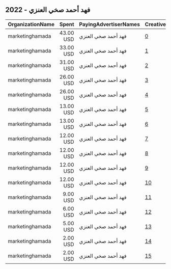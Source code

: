 ## 2022 - فهد أحمد صخي العنزي 
|OrganizationName|Spent|PayingAdvertiserNames|CreativeUrls|Impressions|Genders|AgeBrackets|CountryCodes|BillingAddresses|CandidateBallotInformation|
|:---|---:|:---|:---|---:|:---|:---|:---|:---|:---|
|marketinghamada|43.00 USD|فهد أحمد صخي العنزي|[0](https://www.snap.com/political-ads/asset/535297a50c4eb6f7ccf58d94f55b3a22311a87156eb18e6e5421ed1c019c1722?mediaType=mp4)|8,732||21+|kuwait|"خيطان,الفروانية,80000,KW"||
|marketinghamada|33.00 USD|فهد أحمد صخي العنزي|[1](https://www.snap.com/political-ads/asset/3a2b1175f8c87af7644550696d64eac61b282612c3aee4109d73f03341acac3a?mediaType=mp4)|35,750||23+|kuwait|"خيطان,الفروانية,80000,KW"||
|marketinghamada|31.00 USD|فهد أحمد صخي العنزي|[2](https://www.snap.com/political-ads/asset/c5a48ec34e68b88679d2b883a8252ee32ebbce7524dda0c47a15b3d82f86198d?mediaType=jpeg)|34,339||21+|kuwait|"خيطان,الفروانية,80000,KW"||
|marketinghamada|26.00 USD|فهد أحمد صخي العنزي|[3](https://www.snap.com/political-ads/asset/4a0c45b45457850bb162bf53456a2e5482a799d6d1bbd2955513aed9f5228ccc?mediaType=mp4)|19,580||21+|kuwait|"خيطان,الفروانية,80000,KW"||
|marketinghamada|26.00 USD|فهد أحمد صخي العنزي|[4](https://www.snap.com/political-ads/asset/642a60c2b1431e799e68f3dafaaf5e61e7f957dc60680e6781bdc53dd27e91d8?mediaType=mp4)|19,566||21+|kuwait|"خيطان,الفروانية,80000,KW"||
|marketinghamada|13.00 USD|فهد أحمد صخي العنزي|[5](https://www.snap.com/political-ads/asset/9b84947bd557aebb5e4e641d2aa9f9f4baf520b8e1126fcdb718519eb82b067a?mediaType=jpeg)|2,528||21+|kuwait|"خيطان,الفروانية,80000,KW"||
|marketinghamada|13.00 USD|فهد أحمد صخي العنزي|[6](https://www.snap.com/political-ads/asset/60275e16b3568fa06d48ee44944b4e5d840297cbcdce36cf3e9901e87584c69d?mediaType=mp4)|1,814||21+|kuwait|"خيطان,الفروانية,80000,KW"||
|marketinghamada|12.00 USD|فهد أحمد صخي العنزي|[7](https://www.snap.com/political-ads/asset/feaca01f822aa875b5d91205a0b1005672d4ef88199d3c22da8df418b710ffa9?mediaType=mp4)|9,212||21+|kuwait|"خيطان,الفروانية,80000,KW"||
|marketinghamada|12.00 USD|فهد أحمد صخي العنزي|[8](https://www.snap.com/political-ads/asset/f7159ee3695822a8c26182a405f025a0efc296fd11a97d06c90376907dcbd7fc?mediaType=mp4)|9,104||21+|kuwait|"خيطان,الفروانية,80000,KW"||
|marketinghamada|12.00 USD|فهد أحمد صخي العنزي|[9](https://www.snap.com/political-ads/asset/33bf6bcdab5c3fd265c2cfd01c9ae4ee9827b56bf683462b9e053c429c2fe44d?mediaType=mp4)|9,202||21+|kuwait|"خيطان,الفروانية,80000,KW"||
|marketinghamada|12.00 USD|فهد أحمد صخي العنزي|[10](https://www.snap.com/political-ads/asset/384421a6b40256961063d462cd349a4d06bb79ee90e6338ccff0f23e87a2b98f?mediaType=mp4)|16,899||21+|kuwait|"خيطان,الفروانية,80000,KW"||
|marketinghamada|9.00 USD|فهد أحمد صخي العنزي|[11](https://www.snap.com/political-ads/asset/3e54d486a469f1893553526630e9c13b617e561514dca69f26a5a4e5d8c640d7?mediaType=mp4)|1,899||21+|kuwait|"خيطان,الفروانية,80000,KW"||
|marketinghamada|6.00 USD|فهد أحمد صخي العنزي|[12](https://www.snap.com/political-ads/asset/beb1ff8a90eac68d57c0629f4bc308d9d6ae524055fa27cafd5f5e5307370609?mediaType=mp4)|1,075||21+|kuwait|"خيطان,الفروانية,80000,KW"||
|marketinghamada|5.00 USD|فهد أحمد صخي العنزي|[13](https://www.snap.com/political-ads/asset/08dbf42a6081978413c33903cf4e22bbe7a244e5c2da2bed052faf2912fc17c9?mediaType=mp4)|6,565||21+|kuwait|"خيطان,الفروانية,80000,KW"||
|marketinghamada|2.00 USD|فهد أحمد صخي العنزي|[14](https://www.snap.com/political-ads/asset/7cc957254ab9058bb0d3a2ba6996d879121eb3f08a4539bd980317bd34063194?mediaType=mp4)|3,850||21+|kuwait|"خيطان,الفروانية,80000,KW"||
|marketinghamada|2.00 USD|فهد أحمد صخي العنزي|[15](https://www.snap.com/political-ads/asset/a49bd6ac5740b1f67ee071ad8a680d18198eea20cf7a49e73c822434f5b8edfd?mediaType=mp4)|353||21+|kuwait|"خيطان,الفروانية,80000,KW"||
